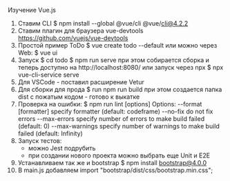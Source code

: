 Изучение Vue.js

1. Ставим CLI
    $ npm install --global @vue/cli
    @vue/cli@4.2.2
2. Ставим плагин для браузера vue-devtools
    https://github.com/vuejs/vue-devtools
3. Простой пример ToDo
    $ vue create todo --default
    или можно через Web: 
    $ vue ui
4. Запуск
    $ cd todo
    $ npm run serve
    при этом собирается сборка и теперь доступно на 
    http://localhost:8080/
    или запуск через npx
    $ npx vue-cli-service serve
5. Для VSCode - поставил расширение Vetur
6. Для сборки для прода 
    $ run npm run build
    при этом создается папка dist с пожатым кодом - готово к выкатке
7. Проверка на ошибки:
    $ npm run lint [options]
        Options:
        --format [formatter] specify formatter (default: codeframe)
        --no-fix             do not fix errors
        --max-errors         specify number of errors to make build failed (default: 0)
        --max-warnings       specify number of warnings to make build failed (default: Infinity)
8. Запуск тестов:
    - можно Jest подрубить
    - при создании нового проекта можно выбрать еще Unit и E2E
9. Устанавливаем так же и bootstrap
    $ npm install bootstrap@4.0.0
10. В main.js добавляем 
    import "bootstrap/dist/css/bootstrap.min.css";
    

 




